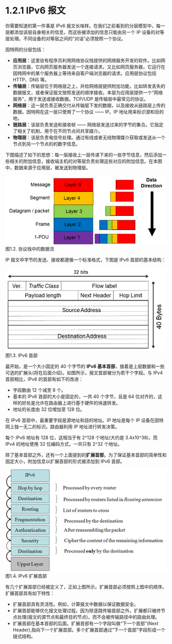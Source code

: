# 1.2.1 IPv6 报文

你需要知道的第一件事是 IPv6 报文长啥样。在我们之前看到的分层模型中，每一层都添加该层自身相关的信息，而这些被添加的信息只能由另一个 IP 设备的对等层处理。不同设备的对等层之间的“对话”必须按照一个协议。

因特网的分层包括：

* **应用层**：这里驻有程序员利用网络协议栈提供的网络服务开发的软件。比如网页浏览器，它向网页服务器发送一个连接请求。又比如网页服务器，它运行在因特网中的某个服务器上等待来自客户端浏览器的请求。应用层协议包括 HTTP、DNS 等。
* **传输层**：传输层位于网络层之上，并给网络层提供附加功能，比如转发丢失的数据报文，或者保证报文按照发送的顺序接收。本层为应用层提供一个“网络服务”，用于发送或接收数据。TCP/UDP 是传输层中最常见的协议。
* **网络层**：这一层负责正确交付从传输层下发的数据，以及接收从链路层上传的数据。因特网在这一层只使用了一个协议 —— IP。IP 地址用来标识源和目的地。
* **链路层**：该层负责发送和接收帧 —— 网络层发送过来的字节的集合。它指定了相关了机制，用于在不同节点间共享媒介。
* **物理层**：该层负责电信号处理。通过有线或者无线物理媒介获取或发送从一个节点到另一个节点的的数字信息。

下图描述了如下的思想：每一层接收上一层传递下来的一些字节信息，然后添加一些相关的附加信息，接收端主机的对等层负责处理这些对应的附加信息。在本图中，数据来源于应用层，被发送到物理层。

![](../../.gitbook/assets/image009.png)图1.2. 协议栈中的数据流

IP 报文中字节的发送、接收都遵循一个标准格式，下图是 IPv6 首部的基本结构：

![](../../.gitbook/assets/image002.png)图1.3. IPv6 首部

最开始，是一个大小固定的 40 个字节的 **IPv6 基本首部**，接着是上层数据和一些可选的扩展头\(将在后面介绍\)。如图所示，报文首部被分为若干个字段。与 IPv4 首部相比，IPv6 的首部有如下的改进：

* 字段数由 12 个减至 8 个。
* 基本的 IPv6 首部的大小是固定的，一共 40 个字节，且是 64 位对齐的，这样的好处是允许在路由器上进行基于硬件的快速转发。
* 地址的长度由 32 位增加至 128 位。

在 IPv6 首部中，最重要字段是源地址和目的地址。IP 地址是每个 IP 设备在因特网上独一无二的标识。路由器利用 IP 地址进行转发决策。

每个 IPv6 地址有 128 位，这相当于有 2^128 个地址\(大约是 3.4x10^38\)，而 IPv4 的地址使用 32 位编码方式，一共只有 2^32 个地址。

除了基本首部之外，还有一个上面提到的**扩展首部**。为了保证基本首部的简单性和固定大小，附加信息以扩展首部的形式被添加到 IPv6 首部。

![](../../.gitbook/assets/image003%20%281%29.png)图1.4. IPv6 扩展首部

有几个扩展首部已经被定义了，正如上图所示。扩展首部必须按照上图中的顺序。扩展首部具有如下特性：

* 扩展首部具有灵活性。例如，计算报文中数据以保证数据安全。
* 扩展首部能够优化报文处理过程。因为除逐跳传输首部之外，扩展都只被终节点处理\(报文的源节点和最终目的节点\)，而不会被传输路径中的路由处理。
* 扩展首部在基本首部的后面。扩展首部有一个字段叫做“下一个首部”\(Next Header\),指向下一个扩展首部。多个扩展首部通过“下一个首部”字段形成一个链式结构。

